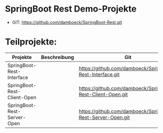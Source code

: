# SpringBoot Rest Demo-Projekte
* GIT: https://github.com/damboeck/SpringBoot-Rest.git

# Teilprojekte:
| Projekte                    | Beschreibung | Git                                                         |
|-----------------------------|--------------|-------------------------------------------------------------|
| SpringBoot-Rest-Interface   |              | https://github.com/damboeck/SpringBoot-Rest-Interface.git   |
| SpringBoot-Rest-Client-Open |              | https://github.com/damboeck/SpringBoot-Rest-Client-Open.git |
| SpringBoot-Rest-Server-Open |              | https://github.com/damboeck/SpringBoot-Rest-Server-Open.git | 

